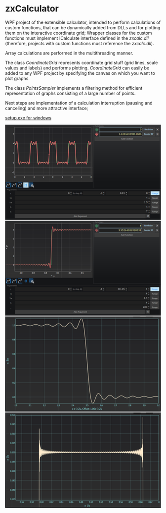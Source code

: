 # zxCalculator
WPF project of the extensible calculator, intended to perform calculations of custom functions, that can be dynamically added from DLLs and for plotting them on the interactive coordinate grid; Wrapper classes for the custom functions must implement ICalculate interface defined in the *zxcalc.dll* (therefore, projects with custom functions must reference the *zxcalc.dll*).  
  
Array calculations are performed in the multithreading manner.  
  
The class *CoordinateGrid* represents coordinate grid stuff (grid lines, scale values and labels) and performs plotting. *CoordinateGrid* can easily be added to any WPF project by specifying the canvas on which you want to plot graphs.  
  
The class *PointsSampler* implements a filtering method for efficient representation of graphs consisting of a large number of points.  
  
Next steps are implementation of a calculation interruption (pausing and canceling) and more attractive interface;  

[setup.exe for windows](../master/zxCalculator/publish/setup.exe)  

![alt text](/zxCalcGUI.png "GUI")
![alt text](/zxCalcGUI_02.png "GUI")
![alt text](/CoordinateGrid_001.png "CoordinateGrid output example")
![alt text](/CoordinateGrid_002.png "CoordinateGrid output example")
